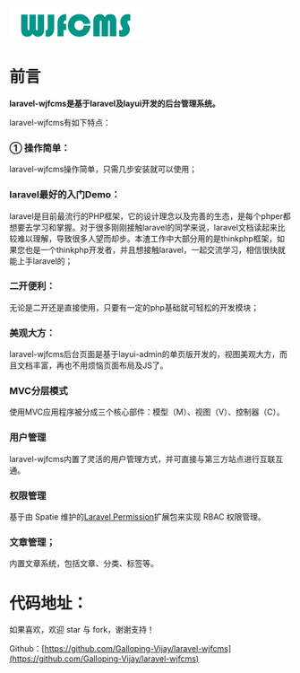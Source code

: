![default](./images/logo.png)

# 前言

 

**laravel-wjfcms是基于laravel及layui开发的后台管理系统。**

 

laravel-wjfcms有如下特点：

 

### ① 操作简单：

 

laravel-wjfcms操作简单，只需几步安装就可以使用；

 

### laravel最好的入门Demo：

 

laravel是目前最流行的PHP框架，它的设计理念以及完善的生态，是每个phper都想要去学习和掌握。对于很多刚刚接触laravel的同学来说，laravel文档读起来比较难以理解，导致很多人望而却步。本渣工作中大部分用的是thinkphp框架，如果您也是一个thinkphp开发者，并且想接触laravel，一起交流学习，相信很快就能上手laravel的；

 

###  二开便利：

 

无论是二开还是直接使用，只要有一定的php基础就可轻松的开发模块；

 

###  美观大方：

 

laravel-wjfcms后台页面是基于layui-admin的单页版开发的，视图美观大方，而且文档丰富，再也不用烦恼页面布局及JS了。

 

### MVC分层模式

 

使用MVC应用程序被分成三个核心部件：模型（M）、视图（V）、控制器（C）。

 

### 用户管理

laravel-wjfcms内置了灵活的用户管理方式，并可直接与第三方站点进行互联互通。

 

### 权限管理

基于由 Spatie 维护的[Laravel Permission](https://github.com/spatie/laravel-permission)扩展包来实现 RBAC 权限管理。

 

### 文章管理；

内置文章系统，包括文章、分类、标签等。

 

# 代码地址：

 

如果喜欢，欢迎 star 与 fork，谢谢支持！

 

Github：[https://github.com/Galloping-Vijay/laravel-wjfcms](https://github.com/Galloping-Vijay/laravel-wjfcms)